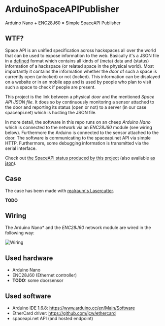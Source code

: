 # ArduinoSpaceAPIPublisher

Arduino Nano + ENC28J60 = Simple SpaceAPI Publisher

## WTF?

Space API is an unified specification across hackspaces all over the world that can be used to expose information to the web. Basically it's a JSON file in a [defined](http://spaceapi.net/documentation) format which contains all kinds of (meta) data and (status) information of a hackspace (or related space in the physical world). Most importantly it contains the information whether the *door* of such a space is currently open (unlocked) or not (locked). This information can be displayed on a website or in an mobile app and is used by people who plan to visit such a space to check if people are present.

This project is the link between a physical *door* and the mentioned *Space API JSON file*. It does so by continuously monitoring a sensor attached to the door and reporting its status (open or not) to a server (in our case spaceapi.net) which is hosting the JSON file.

In more detail, the software in this repo runs on an cheep *Arduino Nano* which is connected to the network via an *ENC28J60* module (see wiring below). Furthermore the Arduino is connected to the sensor attached to the door. The software is communicating to the spaceapi.net API via simple HTTP. Furthermore, some debugging information is transmitted via the serial interface.

Check out [the SpaceAPI status produced by this project](https://spaceapi.net/new/space/losfuzzyslab/status) (also available [as json](https://spaceapi.net/new/space/losfuzzyslab/status/json)).


## Case

The case has been made with [realraum's Lasercutter](https://realraum.at/).

**TODO**


## Wiring

The Arduino Nano* and the *ENC28J60* network module are wired in the following way:

![Wiring](https://raw.githubusercontent.com/stefan2904/ArduinoSpaceAPIPublisher/master/pictures/wiring.png)


## Used hardware

* Arduino Nano
* ENC28J60 (Ethernet controller)
* **TODO:** some doorsensor


## Used software

* Arduino IDE 1.6.8: https://www.arduino.cc/en/Main/Software
* EtherCard driver: https://github.com/jcw/ethercard
* spaceapi.net API (and hosted endpoint)
